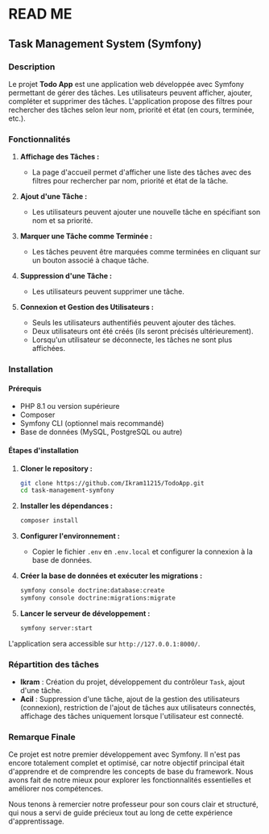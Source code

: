 # READ ME

## Task Management System (Symfony)

### Description

Le projet **Todo App** est une application web développée avec Symfony permettant de gérer des tâches. Les utilisateurs peuvent afficher, ajouter, compléter et supprimer des tâches. L'application propose des filtres pour rechercher des tâches selon leur nom, priorité et état (en cours, terminée, etc.).

### Fonctionnalités

1. **Affichage des Tâches :**
   - La page d'accueil permet d'afficher une liste des tâches avec des filtres pour rechercher par nom, priorité et état de la tâche.
   
2. **Ajout d'une Tâche :**
   - Les utilisateurs peuvent ajouter une nouvelle tâche en spécifiant son nom et sa priorité.
   
3. **Marquer une Tâche comme Terminée :**
   - Les tâches peuvent être marquées comme terminées en cliquant sur un bouton associé à chaque tâche.
   
4. **Suppression d'une Tâche :**
   - Les utilisateurs peuvent supprimer une tâche.

5. **Connexion et Gestion des Utilisateurs :**
   - Seuls les utilisateurs authentifiés peuvent ajouter des tâches.
   - Deux utilisateurs ont été créés (ils seront précisés ultérieurement).
   - Lorsqu'un utilisateur se déconnecte, les tâches ne sont plus affichées.

### Installation

#### Prérequis

- PHP 8.1 ou version supérieure
- Composer
- Symfony CLI (optionnel mais recommandé)
- Base de données (MySQL, PostgreSQL ou autre)

#### Étapes d'installation

1. **Cloner le repository :**
   ```bash
   git clone https://github.com/Ikram11215/TodoApp.git
   cd task-management-symfony
   ```
2. **Installer les dépendances :**
   ```bash
   composer install
   ```
3. **Configurer l'environnement :**
   - Copier le fichier `.env` en `.env.local` et configurer la connexion à la base de données.

4. **Créer la base de données et exécuter les migrations :**
   ```bash
   symfony console doctrine:database:create
   symfony console doctrine:migrations:migrate
   ```

5. **Lancer le serveur de développement :**
   ```bash
   symfony server:start
   ```

L'application sera accessible sur `http://127.0.0.1:8000/`.

### Répartition des tâches

- **Ikram** : Création du projet, développement du contrôleur `Task`, ajout d'une tâche.
- **Acil** : Suppression d'une tâche, ajout de la gestion des utilisateurs (connexion), restriction de l'ajout de tâches aux utilisateurs connectés, affichage des tâches uniquement lorsque l'utilisateur est connecté.

### Remarque Finale

Ce projet est notre premier développement avec Symfony. Il n'est pas encore totalement complet et optimisé, car notre objectif principal était d'apprendre et de comprendre les concepts de base du framework. Nous avons fait de notre mieux pour explorer les fonctionnalités essentielles et améliorer nos compétences.

Nous tenons à remercier notre professeur pour son cours clair et structuré, qui nous a servi de guide précieux tout au long de cette expérience d'apprentissage.

